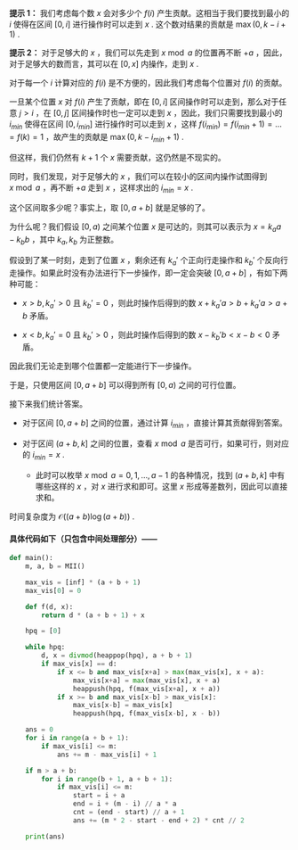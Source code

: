 **提示 1：** 我们考虑每个数 $x$ 会对多少个 $f(i)$ 产生贡献。这相当于我们要找到最小的 $i$ 使得在区间 $[0,i]$ 进行操作时可以走到 $x$ . 这个数对结果的贡献是 $\max(0,k-i+1)$ .

**提示 2：** 对于足够大的 $x$ ，我们可以先走到 $x\bmod a$ 的位置再不断 $+a$ ，因此，对于足够大的数而言，其可以在 $[0,x]$ 内操作，走到 $x$ .

对于每一个 $i$ 计算对应的 $f(i)$ 是不方便的，因此我们考虑每个位置对 $f(i)$ 的贡献。

一旦某个位置 $x$ 对 $f(i)$ 产生了贡献，即在 $[0,i]$ 区间操作时可以走到，那么对于任意 $j\gt i$ ，在 $[0,j]$ 区间操作时也一定可以走到 $x$ ，因此，我们只需要找到最小的 $i_{min}$ 使得在区间 $[0,i_{min}]$ 进行操作时可以走到 $x$ ，这样 $f(i_{min})=f(i_{min}+1)=\dots=f(k)=1$ ，故产生的贡献是 $\max(0,k-i_{min}+1)$ .

但这样，我们仍然有 $k+1$ 个 $x$ 需要贡献，这仍然是不现实的。

同时，我们发现，对于足够大的 $x$ ，我们可以在较小的区间内操作试图得到 $x\bmod a$ ，再不断 $+a$ 走到 $x$ ，这样求出的 $i_{min}=x$ .

这个区间取多少呢？事实上，取 $[0,a+b]$ 就是足够的了。

为什么呢？我们假设 $[0,a)$ 之间某个位置 $x$ 是可达的，则其可以表示为 $x=k_aa-k_bb$ ，其中 $k_a,k_b$ 为正整数。

假设到了某一时刻，走到了位置 $x$ ，剩余还有 $k_a'$ 个正向行走操作和 $k_b'$ 个反向行走操作。如果此时没有办法进行下一步操作，即一定会突破 $[0,a+b]$ ，有如下两种可能：

- $x\gt b,k_a'\gt 0$ 且 $k_b'=0$ ，则此时操作后得到的数 $x+k_a'a\gt b+k_a'a\gt a+b$ 矛盾。

- $x\lt b,k_a'=0$ 且 $k_b'\gt0$ ，则此时操作后得到的数 $x-k_b'b\lt x-b\lt 0$ 矛盾。

因此我们无论走到哪个位置都一定能进行下一步操作。

于是，只使用区间 $[0,a+b]$ 可以得到所有 $[0,a)$ 之间的可行位置。

接下来我们统计答案。

- 对于区间 $[0,a+b]$ 之间的位置，通过计算 $i_{min}$ ，直接计算其贡献得到答案。

- 对于区间 $(a+b,k]$ 之间的位置，查看 $x\bmod a$ 是否可行，如果可行，则对应的 $i_{min}=x$ .

    - 此时可以枚举 $x\bmod a=0,1,\dots,a-1$ 的各种情况，找到 $(a+b,k]$ 中有哪些这样的 $x$ ，对 $x$ 进行求和即可。这里 $x$ 形成等差数列，因此可以直接求和。

时间复杂度为 $\mathcal{O}((a+b)\log(a+b))$ .

#### 具体代码如下（只包含中间处理部分）——

```Python []
def main():
    m, a, b = MII()

    max_vis = [inf] * (a + b + 1)
    max_vis[0] = 0

    def f(d, x):
        return d * (a + b + 1) + x

    hpq = [0]

    while hpq:
        d, x = divmod(heappop(hpq), a + b + 1)
        if max_vis[x] == d:
            if x <= b and max_vis[x+a] > max(max_vis[x], x + a):
                max_vis[x+a] = max(max_vis[x], x + a)
                heappush(hpq, f(max_vis[x+a], x + a))
            if x >= b and max_vis[x-b] > max_vis[x]:
                max_vis[x-b] = max_vis[x]
                heappush(hpq, f(max_vis[x-b], x - b))

    ans = 0
    for i in range(a + b + 1):
        if max_vis[i] <= m:
            ans += m - max_vis[i] + 1

    if m > a + b:
        for i in range(b + 1, a + b + 1):
            if max_vis[i] <= m:
                start = i + a
                end = i + (m - i) // a * a
                cnt = (end - start) // a + 1
                ans += (m * 2 - start - end + 2) * cnt // 2

    print(ans)
```
